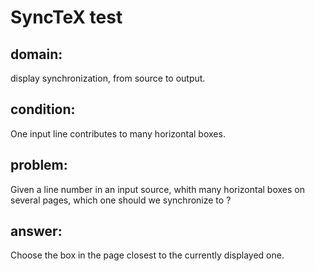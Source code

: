 # SyncTeX test
## domain:
display synchronization, from source to output.
## condition:
One input line contributes to many horizontal boxes.
## problem:
Given a line number in an input source, whith many horizontal boxes on several pages, which one should we synchronize to ?
## answer:
Choose the box in the page closest to the currently displayed one.